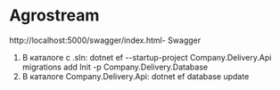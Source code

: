 # Agrostream

http://localhost:5000/swagger/index.html- Swagger

1) В каталоге с .sln:
dotnet ef --startup-project Company.Delivery.Api migrations add Init -p Company.Delivery.Database
2) В каталоге Company.Delivery.Api:
dotnet ef database update

